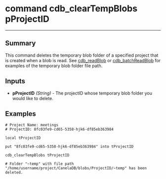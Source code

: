 # command cdb_clearTempBlobs pProjectID

---
## Summary
This command deletes the temporary blob folder of a specified project that is created when a blob is read. See [cdb_readBlob](ReadBlob.md) or [cdb_batchReadBlob](BatchReadBlob.md) for examples of the temporary blob folder file path.

## Inputs
* **pProjectID** *(String)* - The projectID whose temporary blob folder you would like to delete.

## Examples
```livecodeserver
# Project Name: meetings
# ProjectID: 8fc03fe9-cd65-5358-hjk6-df85eb363984

local tProjectID

put "8fc03fe9-cd65-5358-hjk6-df85eb363984" into tProjectID

cdb_clearTempBlobs tProjectID

# Folder "~temp" with file path "/home/username/project/CanelaDB/blobs/ProjectID/~temp" has been deleted.
```

